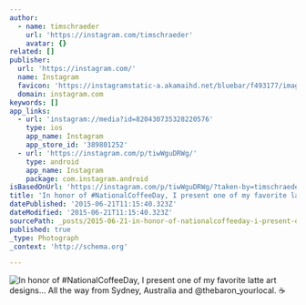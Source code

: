 ```yaml
---
author:
  - name: timschraeder
    url: 'https://instagram.com/timschraeder'
    avatar: {}
related: []
publisher:
  url: 'https://instagram.com/'
  name: Instagram
  favicon: 'https://instagramstatic-a.akamaihd.net/bluebar/f493177/images/ico/favicon.ico'
  domain: instagram.com
keywords: []
app_links:
  - url: 'instagram://media?id=820430735328220576'
    type: ios
    app_name: Instagram
    app_store_id: '389801252'
  - url: 'https://instagram.com/p/tiwWguDRWg/'
    type: android
    app_name: Instagram
    package: com.instagram.android
isBasedOnUrl: 'https://instagram.com/p/tiwWguDRWg/?taken-by=timschraeder'
title: 'In honor of #NationalCoffeeDay, I present one of my favorite latte art designs... All the way from Sydney, Australia and @thebaron_yourlocal. ☕️'
datePublished: '2015-06-21T11:15:40.323Z'
dateModified: '2015-06-21T11:15:40.323Z'
sourcePath: _posts/2015-06-21-in-honor-of-nationalcoffeeday-i-present-one-of-my-favorite.md
published: true
_type: Photograph
_context: 'http://schema.org'

---
```

![In honor of &num;NationalCoffeeDay&comma; I present one of my favorite latte art designs&period;&period;&period; All the way from Sydney&comma; Australia and &commat;thebaron&lowbar;yourlocal&period; ☕️](https://igcdn-photos-f-a.akamaihd.net/hphotos-ak-xap1/t51.2885-15/10707207_759940370737429_1692532577_n.jpg)